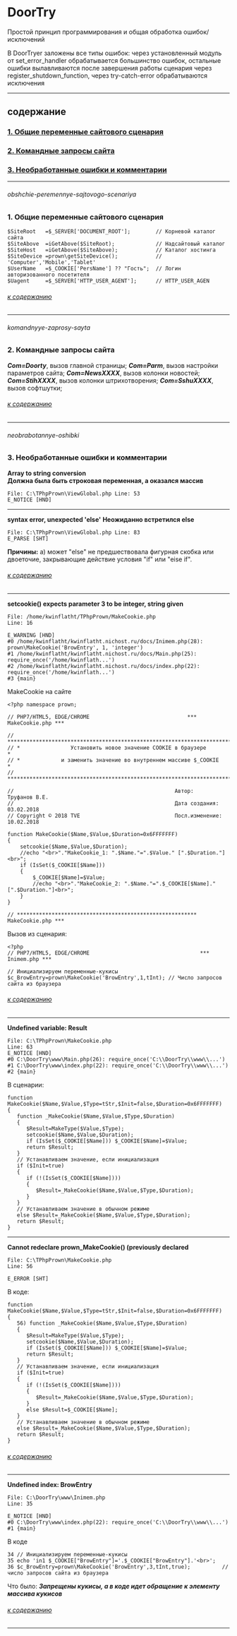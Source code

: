 ﻿# DoorTry
Простой принцип программирования и общая обработка ошибок/исключений

В DoorTryer заложены все типы ошибок: 
через установленный модуль от set_error_handler обрабатывается большинство ошибок, 
остальные ошибки вылавливаются после завершения работы сценария через register_shutdown_function, через try-catch-error обрабатываются исключения
***
## содержание
### [1. Общие переменные сайтового сценария](#obshchie-peremennye-sajtovogo-scenariya)
### [2. Командные запросы сайта](#komandnyye-zaprosy-sayta)
### [3. Необработанные ошибки и комментарии](#neobrabotannye-oshibki)
***
###### obshchie-peremennye-sajtovogo-scenariya
### 1. Общие переменные сайтового сценария

    $SiteRoot   =$_SERVER['DOCUMENT_ROOT'];        // Корневой каталог сайта
    $SiteAbove  =iGetAbove($SiteRoot);             // Надсайтовый каталог
    $SiteHost   =iGetAbove($SiteAbove);            // Каталог хостинга
    $SiteDevice =prown\getSiteDevice();            // 'Computer','Mobile','Tablet'
    $UserName   =$_COOKIE['PersName'] ?? "Гость";  // Логин авторизованного посетителя 
    $Uagent     =$_SERVER['HTTP_USER_AGENT'];      // HTTP_USER_AGEN
###### [к содержанию](#%D1%81%D0%BE%D0%B4%D0%B5%D1%80%D0%B6%D0%B0%D0%BD%D0%B8%D0%B5)
***
###### komandnyye-zaprosy-sayta
### 2. Командные запросы сайта
***Com=Doorty***, вызов главной страницы;
***Com=Parm***, вызов настройки параметров сайта;
***Com=NewsXXXX***, вызов колонки новостей;
***Com=StihXXXX***, вызов колонки штрихотворения;
***Com=SshuXXXX***, вызов софтшутки;



###### [к содержанию](#%D1%81%D0%BE%D0%B4%D0%B5%D1%80%D0%B6%D0%B0%D0%BD%D0%B8%D0%B5)
***
###### neobrabotannye-oshibki 
### 3. Необработанные ошибки и комментарии

**Array to string conversion**  
**Должна была быть строковая переменная, а оказался массив**  

    File: C:\TPhpPrown\ViewGlobal.php Line: 53  
    E_NOTICE [HND]
***
**syntax error, unexpected 'else'**
**Неожиданно встретился else**

    File: C:\TPhpPrown\ViewGlobal.php Line: 83  
    E_PARSE [SHT]
**Причины:**
а) может "else" не предшествовала фигурная скобка или двоеточие, закрывающие действие условия "if" или "eise if".
###### [к содержанию](#%D1%81%D0%BE%D0%B4%D0%B5%D1%80%D0%B6%D0%B0%D0%BD%D0%B8%D0%B5)
***
**setcookie() expects parameter 3 to be integer, string given**  
  

    File: /home/kwinflatht/TPhpPrown/MakeCookie.php  
    Line: 16  
      
    E_WARNING [HND]  
    #0 /home/kwinflatht/kwinflatht.nichost.ru/docs/Inimem.php(28): prown\MakeCookie('BrowEntry', 1, 'integer')
    #1 /home/kwinflatht/kwinflatht.nichost.ru/docs/Main.php(25): require_once('/home/kwinflath...')
    #2 /home/kwinflatht/kwinflatht.nichost.ru/docs/index.php(22): require_once('/home/kwinflath...')
    #3 {main}
MakeCookie на сайте

    <?php namespace prown; 
                                             
    // PHP7/HTML5, EDGE/CHROME                               *** MakeCookie.php ***
    
    // ****************************************************************************
    // *                Установить новое значение COOKIE в браузере               *
    // *             и заменить значение во внутреннем массиве $_COOKIE           *
    // ****************************************************************************
    
    //                                                   Автор:       Труфанов В.Е.
    //                                                   Дата создания:  03.02.2018
    // Copyright © 2018 TVE                              Посл.изменение: 10.02.2018
    
    function MakeCookie($Name,$Value,$Duration=0x6FFFFFFF)
    {
        setcookie($Name,$Value,$Duration);
        //echo "<br>"."MakeCookie_1: ".$Name."=".$Value." [".$Duration."]<br>";
        if (IsSet($_COOKIE[$Name])) 
        {
            $_COOKIE[$Name]=$Value;
            //echo "<br>"."MakeCookie_2: ".$Name."=".$_COOKIE[$Name]." [".$Duration."]<br>";
        }
    }
    
    // ********************************************************* MakeCookie.php ***

Вызов из сценария:

    <?php 
    // PHP7/HTML5, EDGE/CHROME                                   *** Inimem.php ***
    
    // Инициализируем переменные-кукисы
    $c_BrowEntry=prown\MakeCookie('BrowEntry',1,tInt); // Число запросов сайта из браузера
###### [к содержанию](#%D1%81%D0%BE%D0%B4%D0%B5%D1%80%D0%B6%D0%B0%D0%BD%D0%B8%D0%B5)

***
**Undefined variable: Result**

    File: C:\TPhpPrown\MakeCookie.php  
    Line: 63  
    E_NOTICE [HND]  
    #0 C:\DoorTry\www\Main.php(26): require_once('C:\\DoorTry\\www\\...')
    #1 C:\DoorTry\www\index.php(22): require_once('C:\\DoorTry\\www\\...')
    #2 {main}
В сценарии:

    function MakeCookie($Name,$Value,$Type=tStr,$Init=false,$Duration=0x6FFFFFFF)
    {
       function _MakeCookie($Name,$Value,$Type,$Duration)
       {
          $Result=MakeType($Value,$Type);
          setcookie($Name,$Value,$Duration);
          if (IsSet($_COOKIE[$Name])) $_COOKIE[$Name]=$Value;
          return $Result;
       }
       // Устанавливаем значение, если инициализация
       if ($Init=true) 
       {
          if (!(IsSet($_COOKIE[$Name]))) 
          {
             $Result=_MakeCookie($Name,$Value,$Type,$Duration);
          }
       }
       // Устанавливаем значение в обычном режиме
       else $Result=_MakeCookie($Name,$Value,$Type,$Duration); 
       return $Result;
    }
***
**Cannot redeclare prown\_MakeCookie() (previously declared**   

      
    File: C:\TPhpPrown\MakeCookie.php  
    Line: 56  
      
    E_ERROR [SHT]

В коде:

    function MakeCookie($Name,$Value,$Type=tStr,$Init=false,$Duration=0x6FFFFFFF)
    {
       56) function _MakeCookie($Name,$Value,$Type,$Duration)
       {
          $Result=MakeType($Value,$Type);
          setcookie($Name,$Value,$Duration);
          if (IsSet($_COOKIE[$Name])) $_COOKIE[$Name]=$Value;
          return $Result;
       }
       // Устанавливаем значение, если инициализация
       if ($Init=true) 
       {
          if (!(IsSet($_COOKIE[$Name]))) 
          {
             $Result=_MakeCookie($Name,$Value,$Type,$Duration);
          }
          else $Result=$_COOKIE[$Name];
       }
       // Устанавливаем значение в обычном режиме
       else $Result=_MakeCookie($Name,$Value,$Type,$Duration); 
       return $Result;
    }

###### [к содержанию](#%D1%81%D0%BE%D0%B4%D0%B5%D1%80%D0%B6%D0%B0%D0%BD%D0%B8%D0%B5)

***
**Undefined index: BrowEntry**  
  

    File: C:\DoorTry\www\Inimem.php  
    Line: 35  
      
    E_NOTICE [HND]  
    #0 C:\DoorTry\www\index.php(22): require_once('C:\\DoorTry\\www\\...')
    #1 {main}

В коде

    34 // Инициализируем переменные-кукисы
    35 echo 'in1 $_COOKIE["BrowEntry"]='.$_COOKIE["BrowEntry"].'<br>';
    36 $c_BrowEntry=prown\MakeCookie('BrowEntry',3,tInt,true);          // число запросов сайта из браузера

Что было:
***Запрещены кукисы, а в коде идет обращение к элементу массива кукисов***
###### [к содержанию](#%D1%81%D0%BE%D0%B4%D0%B5%D1%80%D0%B6%D0%B0%D0%BD%D0%B8%D0%B5)

***








